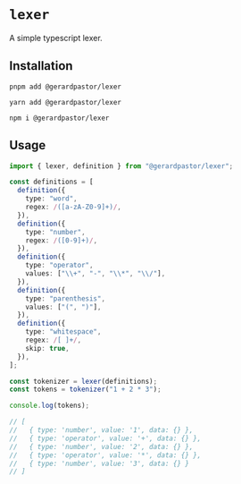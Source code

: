 # `lexer`

A simple typescript lexer.

## Installation

`pnpm add @gerardpastor/lexer`

`yarn add @gerardpastor/lexer`

`npm i @gerardpastor/lexer`

## Usage

```typescript
import { lexer, definition } from "@gerardpastor/lexer";

const definitions = [
  definition({
    type: "word",
    regex: /([a-zA-Z0-9]+)/,
  }),
  definition({
    type: "number",
    regex: /([0-9]+)/,
  }),
  definition({
    type: "operator",
    values: ["\\+", "-", "\\*", "\\/"],
  }),
  definition({
    type: "parenthesis",
    values: ["(", ")"],
  }),
  definition({
    type: "whitespace",
    regex: /[ ]+/,
    skip: true,
  }),
];

const tokenizer = lexer(definitions);
const tokens = tokenizer("1 + 2 * 3");

console.log(tokens);

// [
//   { type: 'number', value: '1', data: {} },
//   { type: 'operator', value: '+', data: {} },
//   { type: 'number', value: '2', data: {} },
//   { type: 'operator', value: '*', data: {} },
//   { type: 'number', value: '3', data: {} }
// ]
```
